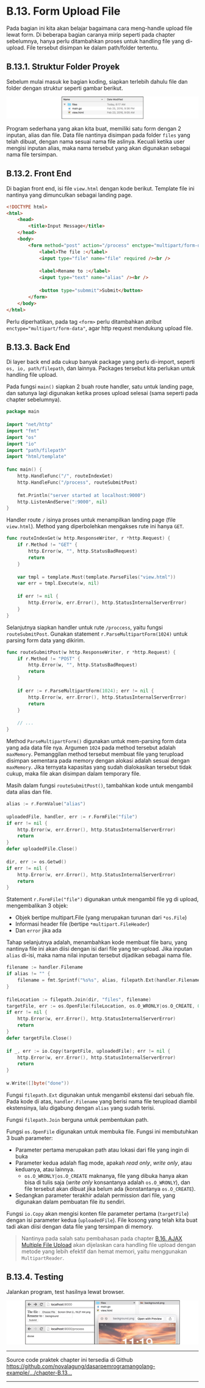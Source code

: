 # B.13. Form Upload File

Pada bagian ini kita akan belajar bagaimana cara meng-handle upload file lewat form. Di beberapa bagian caranya mirip seperti pada chapter sebelumnya, hanya perlu ditambahkan proses untuk handling file yang di-upload. File tersebut disimpan ke dalam path/folder tertentu.

## B.13.1. Struktur Folder Proyek

Sebelum mulai masuk ke bagian koding, siapkan terlebih dahulu file dan folder dengan struktur seperti gambar berikut.

![Folder Structure](images/B_form_upload_file_1_structure.png)

Program sederhana yang akan kita buat, memiliki satu form dengan 2 inputan, alias dan file. Data file nantinya disimpan pada folder `files` yang telah dibuat, dengan nama sesuai nama file aslinya. Kecuali ketika user mengisi inputan alias, maka nama tersebut yang akan digunakan sebagai nama file tersimpan.

## B.13.2. Front End

Di bagian front end, isi file `view.html` dengan kode berikut. Template file ini nantinya yang dimunculkan sebagai landing page.

```html
<!DOCTYPE html>
<html>
	<head>
		<title>Input Message</title>
	</head>
	<body>
		<form method="post" action="/process" enctype="multipart/form-data">
			<label>The file :</label>
			<input type="file" name="file" required /><br />

			<label>Rename to :</label>
			<input type="text" name="alias" /><br />

			<button type="submmit">Submit</button>
		</form>
	</body>
</html>
```

Perlu diperhatikan, pada tag `<form>` perlu ditambahkan atribut `enctype="multipart/form-data"`, agar http request mendukung upload file.

## B.13.3. Back End

Di layer back end ada cukup banyak package yang perlu di-import, seperti `os, io, path/filepath`, dan lainnya. Packages tersebut kita perlukan untuk handling file upload.

Pada fungsi `main()` siapkan 2 buah route handler, satu untuk landing page, dan satunya lagi digunakan ketika proses upload selesai (sama seperti pada chapter sebelumnya).

```go
package main

import "net/http"
import "fmt"
import "os"
import "io"
import "path/filepath"
import "html/template"

func main() {
	http.HandleFunc("/", routeIndexGet)
	http.HandleFunc("/process", routeSubmitPost)

	fmt.Println("server started at localhost:9000")
	http.ListenAndServe(":9000", nil)
}
```

Handler route `/` isinya proses untuk menampilkan landing page (file `view.html`). Method yang diperbolehkan mengakses rute ini hanya `GET`.

```go
func routeIndexGet(w http.ResponseWriter, r *http.Request) {
	if r.Method != "GET" {
		http.Error(w, "", http.StatusBadRequest)
		return
	}

	var tmpl = template.Must(template.ParseFiles("view.html"))
	var err = tmpl.Execute(w, nil)

	if err != nil {
		http.Error(w, err.Error(), http.StatusInternalServerError)
	}
}
```

Selanjutnya siapkan handler untuk rute `/proccess`, yaitu fungsi `routeSubmitPost`. Gunakan statement `r.ParseMultipartForm(1024)` untuk parsing form data yang dikirim.

```go
func routeSubmitPost(w http.ResponseWriter, r *http.Request) {
	if r.Method != "POST" {
		http.Error(w, "", http.StatusBadRequest)
		return
	}

	if err := r.ParseMultipartForm(1024); err != nil {
		http.Error(w, err.Error(), http.StatusInternalServerError)
		return
	}

	// ...
}
```

Method `ParseMultipartForm()` digunakan untuk mem-parsing form data yang ada data file nya. Argumen `1024` pada method tersebut adalah `maxMemory`. Pemanggilan method tersebut membuat file yang terupload disimpan sementara pada memory dengan alokasi adalah sesuai dengan `maxMemory`. Jika ternyata kapasitas yang sudah dialokasikan tersebut tidak cukup, maka file akan disimpan dalam temporary file.

Masih dalam fungsi `routeSubmitPost()`, tambahkan kode untuk mengambil data alias dan file.

```go
alias := r.FormValue("alias")

uploadedFile, handler, err := r.FormFile("file")
if err != nil {
	http.Error(w, err.Error(), http.StatusInternalServerError)
	return
}
defer uploadedFile.Close()

dir, err := os.Getwd()
if err != nil {
	http.Error(w, err.Error(), http.StatusInternalServerError)
	return
}
```

Statement `r.FormFile("file")` digunakan untuk mengambil file yg di upload, mengembalikan 3 objek: 

 - Objek bertipe multipart.File (yang merupakan turunan dari `*os.File`)
 - Informasi header file (bertipe `*multipart.FileHeader`)
 - Dan `error` jika ada

Tahap selanjutnya adalah, menambahkan kode membuat file baru, yang nantinya file ini akan diisi dengan isi dari file yang ter-upload. Jika inputan `alias` di-isi, maka nama nilai inputan tersebut dijadikan sebagai nama file.

```go
filename := handler.Filename
if alias != "" {
	filename = fmt.Sprintf("%s%s", alias, filepath.Ext(handler.Filename))
}

fileLocation := filepath.Join(dir, "files", filename)
targetFile, err := os.OpenFile(fileLocation, os.O_WRONLY|os.O_CREATE, 0666)
if err != nil {
	http.Error(w, err.Error(), http.StatusInternalServerError)
	return
}
defer targetFile.Close()

if _, err := io.Copy(targetFile, uploadedFile); err != nil {
	http.Error(w, err.Error(), http.StatusInternalServerError)
	return
}

w.Write([]byte("done"))
```

Fungsi `filepath.Ext` digunakan untuk mengambil ekstensi dari sebuah file. Pada kode di atas, `handler.Filename` yang berisi nama file terupload diambil ekstensinya, lalu digabung dengan `alias` yang sudah terisi.

Fungsi `filepath.Join` berguna untuk pembentukan path.

Fungsi `os.OpenFile` digunakan untuk membuka file. Fungsi ini membutuhkan 3 buah parameter:

 - Parameter pertama merupakan path atau lokasi dari file yang ingin di buka
 - Parameter kedua adalah flag mode, apakah *read only*, *write only*, atau keduanya, atau lainnya. 
 	- `os.O_WRONLY|os.O_CREATE` maknanya, file yang dibuka hanya akan bisa di tulis saja (*write only* konsantanya adalah `os.O_WRONLY`), dan file tersebut akan dibuat jika belum ada (konstantanya `os.O_CREATE`). 
 - Sedangkan parameter terakhir adalah permission dari file, yang digunakan dalam pembuatan file itu sendiri.

Fungsi `io.Copy` akan mengisi konten file parameter pertama (`targetFile`) dengan isi parameter kedua (`uploadedFile`). File kosong yang telah kita buat tadi akan diisi dengan data file yang tersimpan di memory.

> Nantinya pada salah satu pembahasan pada chapter [B.16. AJAX Multiple File Upload](/B-ajax-multi-upload.html) akan dijelaskan cara handling file upload dengan metode yang lebih efektif dan hemat memori, yaitu menggunakan `MultipartReader`.

## B.13.4. Testing

Jalankan program, test hasilnya lewat browser.

![Test upload](images/B_form_upload_file_2_files.png)

---

<div class="source-code-link">
    <div class="source-code-link-message">Source code praktek chapter ini tersedia di Github</div>
    <a href="https://github.com/novalagung/dasarpemrogramangolang-example/tree/master/chapter-B.13-form-upload-file">https://github.com/novalagung/dasarpemrogramangolang-example/.../chapter-B.13...</a>
</div>

---


